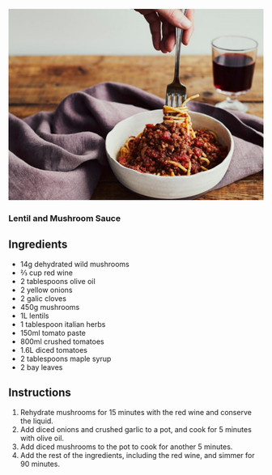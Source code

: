 ![image](/docs/assets/images/recipes/lentil_mushroom_sauce.png)
### Lentil and Mushroom Sauce

## Ingredients
* 14g dehydrated wild mushrooms
* ⅔ cup red wine
* 2 tablespoons olive oil
* 2 yellow onions
* 2 galic cloves
* 450g mushrooms
* 1L lentils
* 1 tablespoon italian herbs
* 150ml tomato paste
* 800ml crushed tomatoes
* 1.6L diced tomatoes
* 2 tablespoons maple syrup
* 2 bay leaves

## Instructions
1. Rehydrate mushrooms for 15 minutes with the red wine and conserve the liquid.
2. Add diced onions and crushed garlic to a pot, and cook for 5 minutes with olive oil.
3. Add diced mushrooms to the pot to cook for another 5 minutes.
4. Add the rest of the ingredients, including the red wine, and simmer for 90 minutes.